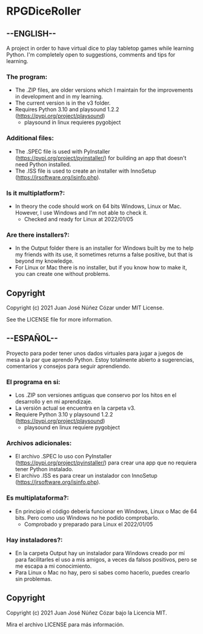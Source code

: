 # RPGDiceRoller

## --ENGLISH--

A project in order to have virtual dice to play tabletop games while learning Python.
I'm completely open to suggestions, comments and tips for learning.

### The program:

* The .ZIP files, are older versions which I maintain for the improvements in development and in my learning.
* The current version is in the v3 folder.
* Requires Python 3.10 and playsound 1.2.2 (https://pypi.org/project/playsound)
  * playsound in linux requieres pygobject

### Additional files:

* The .SPEC file is used with PyInstaller (https://pypi.org/project/pyinstaller/) for building an app that doesn't need Python installed.
* The .ISS file is used to create an installer with InnoSetup (https://jrsoftware.org/isinfo.php).

### Is it multiplatform?:

* In theory the code should work on 64 bits Windows, Linux or Mac. However, I use Windows and I'm not able to check it.
  * Checked and ready for Linux at 2022/01/05

### Are there installers?:

* In the Output folder there is an installer for Windows built by me to help my friends with its use, it sometimes returns a false positive, but that is beyond my knowledge.
* For Linux or Mac there is no installer, but if you know how to make it, you can create one without problems.

## Copyright

Copyright (c) 2021 Juan José Núñez Cózar under MIT License.

See the LICENSE file for more information.


## --ESPAÑOL--

Proyecto para poder tener unos dados virtuales para jugar a juegos de mesa a la par que aprendo Python.
Estoy totalmente abierto a sugerencias, comentarios y consejos para seguir aprendiendo.

### El programa en si:

* Los .ZIP son versiones antiguas que conservo por los hitos en el desarrollo y en mi aprendizaje.
* La versión actual se encuentra en la carpeta v3.
* Requiere Python 3.10 y playsound 1.2.2 (https://pypi.org/project/playsound)
  * playsound en linux requiere pygobject

### Archivos adicionales:

* El archivo .SPEC lo uso con PyInstaller (https://pypi.org/project/pyinstaller/) para crear una app que no requiera tener Python instalado.
* El archivo .ISS es para crear un instalador con InnoSetup (https://jrsoftware.org/isinfo.php).

### Es multiplataforma?:

* En principio el código debería funcionar en Windows, Linux o Mac de 64 bits. Pero como uso Windows no he podido comprobarlo.
  * Comprobado y preparado para Linux el 2022/01/05

### Hay instaladores?:

* En la carpeta Output hay un instalador para Windows creado por mí para facilitarles el uso a mis amigos, a veces da falsos positivos, pero se me escapa a mi conocimiento.
* Para Linux o Mac no hay, pero si sabes como hacerlo, puedes crearlo sin problemas.

## Copyright

Copyright (c) 2021 Juan José Núñez Cózar bajo la Licencia MIT.

Mira el archivo LICENSE para más información.